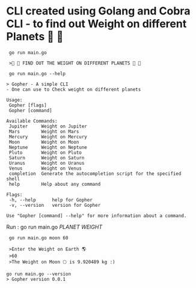# CLI created using Golang and Cobra CLI - to find out Weight on different Planets :rocket: :rocket:  

```
 go run main.go

 >🚀 🚀 FIND OUT THE WEIGHT ON DIFFERENT PLANETS 🚀 🚀
 ```
 
 ```
  go run main.go --help
 
 > Gopher - A simple CLI
- One can use to Check weight on different planets

Usage:
  Gopher [flags]  
  Gopher [command]

Available Commands:
  Jupiter     Weight on Jupiter
  Mars        Weight on Mars
  Mercury     Weight on Mercury
  Moon        Weight on Moon
  Neptune     Weight on Neptune
  Pluto       Weight on Pluto
  Saturn      Weight on Saturn
  Uranus      Weight on Uranus
  Venus       Weight on Venus
  completion  Generate the autocompletion script for the specified shell
  help        Help about any command

Flags:
  -h, --help      help for Gopher
  -v, --version   version for Gopher

Use "Gopher [command] --help" for more information about a command.
```
Run : go run main.go _PLANET_ _WEIGHT_
```
 go run main.go moon 60
 
 >Enter the Weight on Earth 🌎 
 >60
 >The Weight on Moon 🌕 is 9.920489 kg :)
 ```
 ```
 go run main.go --version
 > Gopher version 0.0.1
 ```
